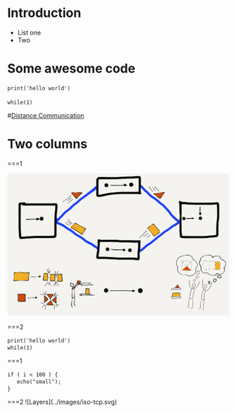 # Introduction

* List one
* Two 

# Some awesome code

    print('hello world')

    while(1)

#[Distance Communication](../sketchnote/Distance_Comm.png)


# Two columns

===1

![Packets](../sketchnote/Packets.svg)

===2

    print('hello world')
    while(1)

<section>
===1
<pre><code>if ( i < 100 ) {
   echo("small");
}
</code></pre>
===2
![Layers](../images/iso-tcp.svg)
</section>

<section data-background="../images/iso-tcp.svg"
    data-background-size="contain">
</section>

